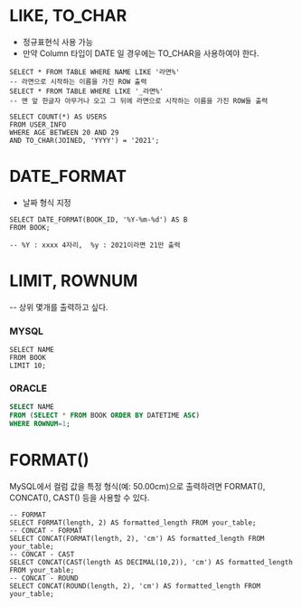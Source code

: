 # LIKE, TO_CHAR
- 정규표현식 사용 가능
- 만약 Column 타입이 DATE 일 경우에는 TO_CHAR을 사용하여야 한다.
```MYSQL
SELECT * FROM TABLE WHERE NAME LIKE '라면%'
-- 라면으로 시작하는 이름을 가진 ROW 출력
SELECT * FROM TABLE WHERE LIKE '_라면%'
-- 맨 앞 한글자 아무거나 오고 그 뒤에 라면으로 시작하는 이름을 가진 ROW들 출력

SELECT COUNT(*) AS USERS
FROM USER_INFO
WHERE AGE BETWEEN 20 AND 29
AND TO_CHAR(JOINED, 'YYYY') = '2021';

```

# DATE_FORMAT
- 날짜 형식 지정

```MYSQL
SELECT DATE_FORMAT(BOOK_ID, '%Y-%m-%d') AS B
FROM BOOK;

-- %Y : xxxx 4자리,  %y : 2021이라면 21만 출력
```

# LIMIT, ROWNUM
-- 상위 몇개를 출력하고 싶다.
### MYSQL
```MYSQL
SELECT NAME
FROM BOOK
LIMIT 10;
```
### ORACLE
```SQL
SELECT NAME
FROM (SELECT * FROM BOOK ORDER BY DATETIME ASC)
WHERE ROWNUM=1;
```

# FORMAT()
MySQL에서 컬럼 값을 특정 형식(예: 50.00cm)으로 출력하려면 FORMAT(), CONCAT(), CAST() 등을 사용할 수 있다.
```MYSQL
-- FORMAT
SELECT FORMAT(length, 2) AS formatted_length FROM your_table;
-- CONCAT - FORMAT
SELECT CONCAT(FORMAT(length, 2), 'cm') AS formatted_length FROM your_table;
-- CONCAT - CAST
SELECT CONCAT(CAST(length AS DECIMAL(10,2)), 'cm') AS formatted_length FROM your_table;
-- CONCAT - ROUND
SELECT CONCAT(ROUND(length, 2), 'cm') AS formatted_length FROM your_table;
```
